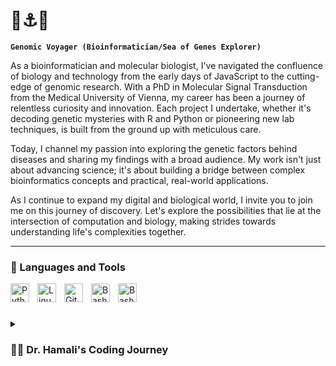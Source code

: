 # 🧬⚓️🌊

**`Genomic Voyager (Bioinformatician/Sea of Genes Explorer)`**

As a bioinformatician and molecular biologist, I've navigated the confluence of biology and technology from the early days of JavaScript to the cutting-edge of genomic research. With a PhD in Molecular Signal Transduction from the Medical University of Vienna, my career has been a journey of relentless curiosity and innovation. Each project I undertake, whether it's decoding genetic mysteries with R and Python or pioneering new lab techniques, is built from the ground up with meticulous care.

Today, I channel my passion into exploring the genetic factors behind diseases and sharing my findings with a broad audience. My work isn't just about advancing science; it's about building a bridge between complex bioinformatics concepts and practical, real-world applications.

As I continue to expand my digital and biological world, I invite you to join me on this journey of discovery. Let's explore the possibilities that lie at the intersection of computation and biology, making strides towards understanding life's complexities together.




---

### 🧰 Languages and Tools

<img align="left" alt="Python" width="30px" style="padding-right:10px;" src="https://cdn.jsdelivr.net/gh/devicons/devicon/icons/python/python-plain.svg" />
<img align="left" alt="Linux" width="30px" style="padding-right:10px;" src="https://cdn.jsdelivr.net/gh/devicons/devicon/icons/linux/linux-original.svg" />
<img align="left" alt="Git" width="30px" style="padding-right:10px;" src="https://cdn.jsdelivr.net/gh/devicons/devicon/icons/git/git-original.svg" />
<img align="left" alt="Bash" width="30px" style="padding-right:10px;" src="https://cdn.jsdelivr.net/gh/devicons/devicon/icons/vscode/vscode-original.svg">

<img align="left" alt="Bash" width="30px" style="padding-right:10px;" src="https://cdn.jsdelivr.net/gh/devicons/devicon/icons/bash/bash-original.svg" />

<br />


#

<details>
 <summary><h3>👨‍💻 Dr. Hamali's Coding Journey</h3></summary>
My interest in programming began 20 years ago with JavaScript coding for website development, evolving into a deep commitment to bioinformatics and molecular biology over the past fourteen years. With a Ph.D. in Molecular Signal Transduction from the Medical University of Vienna, I've spent more than a decade applying bioinformatics tools and conducting wet lab research. My expertise spans programming languages (R, Python, SQL), bioinformatics platforms (Bioconductor, DESeq2), and laboratory techniques (CRISPR-Cas9, NGS), enabling me to lead interdisciplinary projects that merge computational analysis with empirical research.
I have consistently updated my skills to stay abreast of advancements in the field while mentoring junior scientists and contributing to the scientific community through publications and presentations. As a U.S. green card holder, I am well-positioned to lead and innovate in bioinformatics and molecular biology, with a keen interest in pursuing full-time bioinformatics roles and leading projects that require a blend of computational and laboratory expertise.

[website]: linkedin/com/buluthamali
